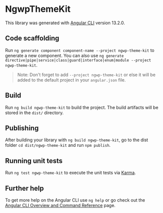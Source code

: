 # NgwpThemeKit

This library was generated with [Angular CLI](https://github.com/angular/angular-cli) version 13.2.0.

## Code scaffolding

Run `ng generate component component-name --project ngwp-theme-kit` to generate a new component. You can also use `ng generate directive|pipe|service|class|guard|interface|enum|module --project ngwp-theme-kit`.
> Note: Don't forget to add `--project ngwp-theme-kit` or else it will be added to the default project in your `angular.json` file. 

## Build

Run `ng build ngwp-theme-kit` to build the project. The build artifacts will be stored in the `dist/` directory.

## Publishing

After building your library with `ng build ngwp-theme-kit`, go to the dist folder `cd dist/ngwp-theme-kit` and run `npm publish`.

## Running unit tests

Run `ng test ngwp-theme-kit` to execute the unit tests via [Karma](https://karma-runner.github.io).

## Further help

To get more help on the Angular CLI use `ng help` or go check out the [Angular CLI Overview and Command Reference](https://angular.io/cli) page.
